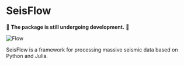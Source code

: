 # SeisFlow

🚨 **The package is still undergoing development.** 🚨


![Flow](https://user-images.githubusercontent.com/25765271/145769675-3bef0bdc-ec90-49ce-ad29-f79bf05d7985.png)


SeisFlow is a framework for processing massive seismic data based on Python and Julia.
